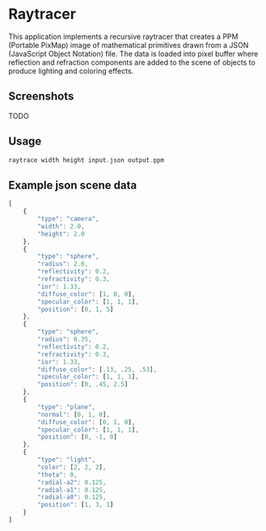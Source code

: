 # Raytracer
This application implements a recursive raytracer that creates a PPM (Portable PixMap) image of mathematical primitives drawn from a JSON (JavaScript Object Notation) file. The data is loaded into pixel buffer where reflection and refraction components are added to the scene of objects to produce lighting and coloring effects.
 
## Screenshots
TODO

## Usage
```c
raytrace width height input.json output.ppm
```

## Example json scene data
```javascript
[
    {
        "type": "camera",
        "width": 2.0,
        "height": 2.0
    },
    {
        "type": "sphere",
        "radius": 2.0,
        "reflectivity": 0.2,
        "refractivity": 0.3,
        "ior": 1.33,
        "diffuse_color": [1, 0, 0],
        "specular_color": [1, 1, 1],
        "position": [0, 1, 5]
    },
    {
        "type": "sphere",
        "radius": 0.35,
        "reflectivity": 0.2,
        "refractivity": 0.3,
        "ior": 1.33,
        "diffuse_color": [.13, .25, .53],
        "specular_color": [1, 1, 1],
        "position": [0, .45, 2.5]
    },	
    {
        "type": "plane",
        "normal": [0, 1, 0],
        "diffuse_color": [0, 1, 0],
        "specular_color": [1, 1, 1],
        "position": [0, -1, 0]
    },
    {
        "type": "light",
        "color": [2, 2, 2],
        "theta": 0,
        "radial-a2": 0.125,
        "radial-a1": 0.125,
        "radial-a0": 0.125,
        "position": [1, 3, 1]
    }
]
```